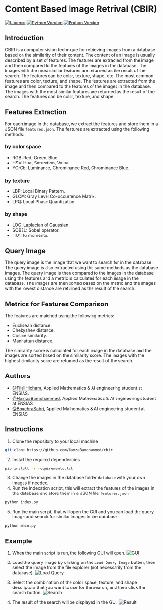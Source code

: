 # Content Based Image Retrival (CBIR)

[![License](https://img.shields.io/badge/License-MIT-blue.svg)](https://github.com/HamzaBamohammed/cbir/blob/master/LICENSE) [![Python Version](https://img.shields.io/badge/Python-3.x-green.svg)](https://www.python.org/downloads/) [![Project Version](https://img.shields.io/badge/Project%20Version-1.0-lightgrey.svg)](https://github.com/HamzaBamohammed/CBIR)

## Introduction

CBIR is a computer vision technique for retrieving images from a database based on the similarity of their content. The content of an image is usually described by a set of features. The features are extracted from the image and then compared to the features of the images in the database. The images with the most similar features are returned as the result of the search. The features can be color, texture, shape, etc. The most common features are color, texture, and shape. The features are extracted from the image and then compared to the features of the images in the database. The images with the most similar features are returned as the result of the search. The features can be color, texture, and shape.

## Features Extraction
For each image in the database, we extract the features and store them in a JSON file ```features.json```. The features are extracted using the following methods:

### by color space


- RGB: Red, Green, Blue. 
- HSV: Hue, Saturation, Value.
- YCrCb: Luminance, Chrominance Red, Chrominance Blue.

### by texture

- LBP: Local Binary Pattern.
- GLCM: Gray Level Co-occurrence Matrix.
- LPQ: Local Phase Quantization.

### by shape

- LOG: Laplacian of Gaussian.
- SOBEL: Sobel operator.
- HU: Hu moments.

## Query Image
The query image is the image that we want to search for in the database. The query image is also extracted using the same methods as the database images. The query image is then compared to the images in the database using the features and a metric is calculated for each image in the database. The images are then sorted based on the metric and the images with the lowest distance are returned as the result of the search.

## Metrics for Features Comparison
The features are matched using the following metrics:

- Euclidean distance.
- Chebyshev distance.
- Cosine similarity.
- Manhattan distance.

The similarity score is calculated for each image in the database and the images are sorted based on the similarity score. The images with the highest similarity score are returned as the result of the search.

## Authors
- [@FilaliHicham](https://www.github.com/FILALIHicham), Applied Mathematics & AI engineering student at ENSIAS.
- [@HamzaBamohammed](https://www.github.com/HamzaBamohammed), Applied Mathematics & AI engineering student at ENSIAS
- [@BouchraSahri](https://www.github.com/bouchrasa), Applied Mathematics & AI engineering student at ENSIAS

## Instructions
1. Clone the repository to your local machine
```bash
git clone https://github.com/HamzaBamohammed/cbir
```
2. Install the required dependencies
```bash
pip install -r requirements.txt
```
3. Change the images in the database folder ```database``` with your own images if needed.
4. Run the indexation script, this will extract the features of the images in the database and store them in a JSON file ```features.json```
```bash
python index.py
```
5. Run the main script, that will open the GUI and you can load the query image and search for similar images in the database.
```bash
python main.py
```

## Example

1. When the main script is run, the following GUI will open.
![GUI](https://archive.org/download/screenshot-4_202301/screenshot%201.png)

2. Load the query image by clicking on the ```Load Query Image``` button, then select the image from the file explorer (not necessarily from the database).
![Load Query](https://archive.org/download/screenshot-4_202301/screenshot%202.png)

3. Select the combination of the color space, texture, and shape descriptors that you want to use for the search, and then click the search button.
![Search](https://archive.org/download/screenshot-4_202301/screenshot%203.png)

4. The result of the search will be displayed in the GUI.
![Result](https://archive.org/download/screenshot-4_202301/screenshot%204.png)
